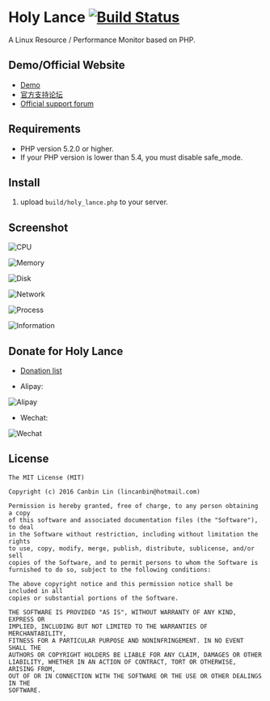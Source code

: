 # Holy Lance    [![Build Status](https://travis-ci.org/lincanbin/Holy-Lance.svg?branch=master)](https://travis-ci.org/lincanbin/Holy-Lance)
A Linux Resource / Performance Monitor based on PHP. 

## Demo/Official Website

* [Demo](http://ipv4.94cb.com/Holy-Lance)
* [官方支持论坛](https://www.94cb.com)
* [Official support forum](https://en.94cb.com)

## Requirements

* PHP version 5.2.0 or higher.
* If your PHP version is lower than 5.4, you must disable safe_mode.

## Install

1. upload `build/holy_lance.php` to your server.

## Screenshot

![CPU](https://raw.githubusercontent.com/lincanbin/Holy-Lance/master/screenshot/screencapture-ipv4-94cb-Holy-Lance-1474339413531.png)

![Memory](https://raw.githubusercontent.com/lincanbin/Holy-Lance/master/screenshot/screencapture-ipv4-94cb-Holy-Lance-1474339422092.png)

![Disk](https://raw.githubusercontent.com/lincanbin/Holy-Lance/master/screenshot/screencapture-ipv4-94cb-Holy-Lance-1474339395845.png)

![Network](https://raw.githubusercontent.com/lincanbin/Holy-Lance/master/screenshot/screencapture-ipv4-94cb-Holy-Lance-1474339435898.png)

![Process](https://raw.githubusercontent.com/lincanbin/Holy-Lance/master/screenshot/screencapture-ipv4-94cb-Holy-Lance-1474339450668.png)

![Information](https://raw.githubusercontent.com/lincanbin/Holy-Lance/master/screenshot/screencapture-ipv4-94cb-Holy-Lance-1474339466029.png)

## Donate for Holy Lance

* [Donation list](https://www.94cb.com/t/4288)

* Alipay: 

![Alipay](https://www.94cb.com/upload/donate_small.png)

* Wechat: 

![Wechat](https://www.94cb.com/upload/image/20151027/1445941423826186.png)

## License

``` 
The MIT License (MIT)

Copyright (c) 2016 Canbin Lin (lincanbin@hotmail.com)

Permission is hereby granted, free of charge, to any person obtaining a copy
of this software and associated documentation files (the "Software"), to deal
in the Software without restriction, including without limitation the rights
to use, copy, modify, merge, publish, distribute, sublicense, and/or sell
copies of the Software, and to permit persons to whom the Software is
furnished to do so, subject to the following conditions:

The above copyright notice and this permission notice shall be included in all
copies or substantial portions of the Software.

THE SOFTWARE IS PROVIDED "AS IS", WITHOUT WARRANTY OF ANY KIND, EXPRESS OR
IMPLIED, INCLUDING BUT NOT LIMITED TO THE WARRANTIES OF MERCHANTABILITY,
FITNESS FOR A PARTICULAR PURPOSE AND NONINFRINGEMENT. IN NO EVENT SHALL THE
AUTHORS OR COPYRIGHT HOLDERS BE LIABLE FOR ANY CLAIM, DAMAGES OR OTHER
LIABILITY, WHETHER IN AN ACTION OF CONTRACT, TORT OR OTHERWISE, ARISING FROM,
OUT OF OR IN CONNECTION WITH THE SOFTWARE OR THE USE OR OTHER DEALINGS IN THE
SOFTWARE.
```
